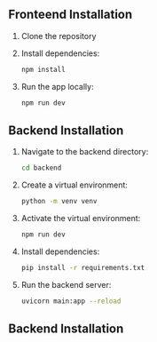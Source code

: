 ## Fronteend Installation

1. Clone the repository
2. Install dependencies:
   ```bash
   npm install
   ```

2. Run the app locally:
   ```bash
   npm run dev
   ```

## Backend Installation

1. Navigate to the backend directory:
   ```bash
   cd backend
   ```
2. Create a virtual environment:
   ```bash
   python -m venv venv
   ```
3. Activate the virtual environment:
   ```bash
   npm run dev
   ```
4. Install dependencies:
   ```bash
   pip install -r requirements.txt
   ```
5. Run the backend server:
   ```bash
   uvicorn main:app --reload
    ```

## Backend Installation